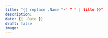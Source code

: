 ```yaml
---
title: "{{ replace .Name "-" " " | title }}"
description:
date: {{ .Date }}
draft: false
image:
---
```

